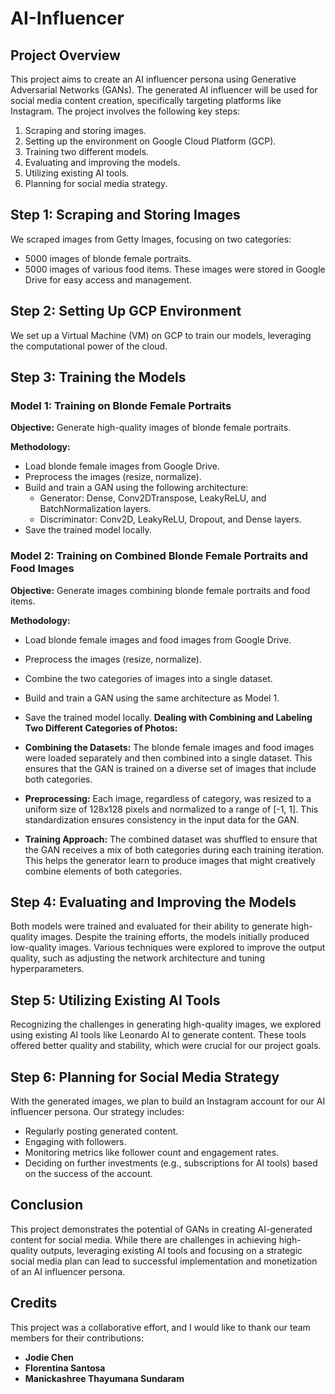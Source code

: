 # AI-Influencer
## Project Overview
This project aims to create an AI influencer persona using Generative Adversarial Networks (GANs). The generated AI influencer will be used for social media content creation, specifically targeting platforms like Instagram. The project involves the following key steps:

1. Scraping and storing images.
2. Setting up the environment on Google Cloud Platform (GCP).
3. Training two different models.
4. Evaluating and improving the models.
5. Utilizing existing AI tools.
6. Planning for social media strategy.
## Step 1: Scraping and Storing Images
We scraped images from Getty Images, focusing on two categories:

- 5000 images of blonde female portraits.
- 5000 images of various food items.
These images were stored in Google Drive for easy access and management.

## Step 2: Setting Up GCP Environment
We set up a Virtual Machine (VM) on GCP to train our models, leveraging the computational power of the cloud.

## Step 3: Training the Models
### Model 1: Training on Blonde Female Portraits
**Objective:** Generate high-quality images of blonde female portraits.

**Methodology:**

- Load blonde female images from Google Drive.
- Preprocess the images (resize, normalize).
- Build and train a GAN using the following architecture:
  - Generator: Dense, Conv2DTranspose, LeakyReLU, and BatchNormalization layers.
  - Discriminator: Conv2D, LeakyReLU, Dropout, and Dense layers.
- Save the trained model locally.
### Model 2: Training on Combined Blonde Female Portraits and Food Images
**Objective:** Generate images combining blonde female portraits and food items.

**Methodology:**

- Load blonde female images and food images from Google Drive.
- Preprocess the images (resize, normalize).
- Combine the two categories of images into a single dataset.
- Build and train a GAN using the same architecture as Model 1.
- Save the trained model locally.
**Dealing with Combining and Labeling Two Different Categories of Photos:**

- **Combining the Datasets:** The blonde female images and food images were loaded separately and then combined into a single dataset. This ensures that the GAN is trained on a diverse set of images that include both categories.
- **Preprocessing:** Each image, regardless of category, was resized to a uniform size of 128x128 pixels and normalized to a range of [-1, 1]. This standardization ensures consistency in the input data for the GAN.
- **Training Approach:** The combined dataset was shuffled to ensure that the GAN receives a mix of both categories during each training iteration. This helps the generator learn to produce images that might creatively combine elements of both categories.
## Step 4: Evaluating and Improving the Models
Both models were trained and evaluated for their ability to generate high-quality images. Despite the training efforts, the models initially produced low-quality images. Various techniques were explored to improve the output quality, such as adjusting the network architecture and tuning hyperparameters.

## Step 5: Utilizing Existing AI Tools
Recognizing the challenges in generating high-quality images, we explored using existing AI tools like Leonardo AI to generate content. These tools offered better quality and stability, which were crucial for our project goals.

## Step 6: Planning for Social Media Strategy
With the generated images, we plan to build an Instagram account for our AI influencer persona. Our strategy includes:

- Regularly posting generated content.
- Engaging with followers.
- Monitoring metrics like follower count and engagement rates.
- Deciding on further investments (e.g., subscriptions for AI tools) based on the success of the account.
## Conclusion
This project demonstrates the potential of GANs in creating AI-generated content for social media. While there are challenges in achieving high-quality outputs, leveraging existing AI tools and focusing on a strategic social media plan can lead to successful implementation and monetization of an AI influencer persona.
## Credits
This project was a collaborative effort, and I would like to thank our team members for their contributions:

- **Jodie Chen**
- **Florentina Santosa**
- **Manickashree Thayumana Sundaram**
